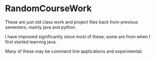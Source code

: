 # RandomCourseWork
These are just old class work and project files back from previous semesters, mainly java and python.

I have improved significantly since most of these; some are from when I first started learning java.

Many of these may be command line applications and experimental.
